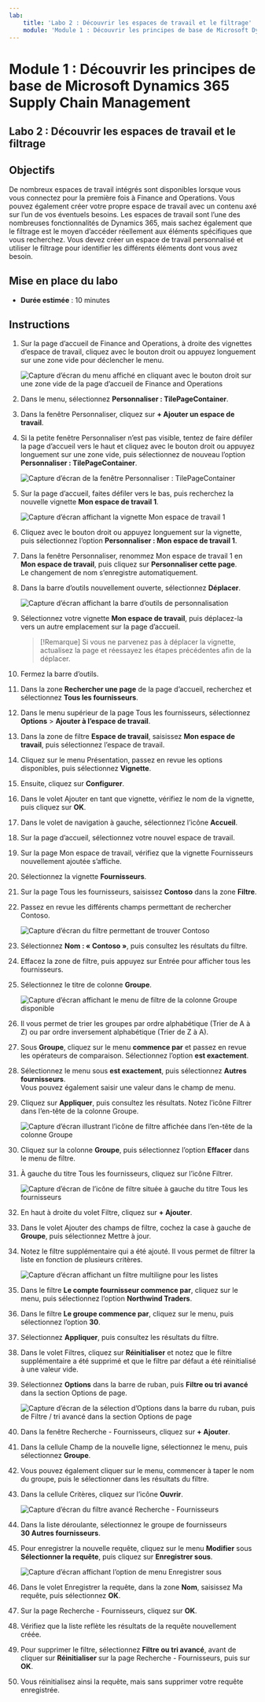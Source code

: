 ```yaml
---
lab:
    title: 'Labo 2 : Découvrir les espaces de travail et le filtrage'
    module: 'Module 1 : Découvrir les principes de base de Microsoft Dynamics 365 Supply Chain Management'
---
```


# Module 1 : Découvrir les principes de base de Microsoft Dynamics 365 Supply Chain Management

## Labo 2 : Découvrir les espaces de travail et le filtrage

## Objectifs

De nombreux espaces de travail intégrés sont disponibles lorsque vous vous connectez pour la première fois à Finance and Operations. Vous pouvez également créer votre propre espace de travail avec un contenu axé sur l’un de vos éventuels besoins. Les espaces de travail sont l’une des nombreuses fonctionnalités de Dynamics 365, mais sachez également que le filtrage est le moyen d’accéder réellement aux éléments spécifiques que vous recherchez. Vous devez créer un espace de travail personnalisé et utiliser le filtrage pour identifier les différents éléments dont vous avez besoin.

## Mise en place du labo

   - **Durée estimée** : 10 minutes

## Instructions

1. Sur la page d’accueil de Finance and Operations, à droite des vignettes d’espace de travail, cliquez avec le bouton droit ou appuyez longuement sur une zone vide pour déclencher le menu.

    ![Capture d’écran du menu affiché en cliquant avec le bouton droit sur une zone vide de la page d’accueil de Finance and Operations](./media/m1-common-home-page-right-click-personalize.png)

1. Dans le menu, sélectionnez **Personnaliser : TilePageContainer**.

1. Dans la fenêtre Personnaliser, cliquez sur **+ Ajouter un espace de travail**.

1. Si la petite fenêtre Personnaliser n’est pas visible, tentez de faire défiler la page d’accueil vers le haut et cliquez avec le bouton droit ou appuyez longuement sur une zone vide, puis sélectionnez de nouveau l’option **Personnaliser : TilePageContainer**.

    ![Capture d’écran de la fenêtre Personnaliser : TilePageContainer](./media/m1-common-home-page-right-click-personalize-window.png)

1. Sur la page d’accueil, faites défiler vers le bas, puis recherchez la nouvelle vignette **Mon espace de travail 1**.

    ![Capture d’écran affichant la vignette Mon espace de travail 1](./media/m1-common-home-page-my-workspace-1.png)

1. Cliquez avec le bouton droit ou appuyez longuement sur la vignette, puis sélectionnez l’option **Personnaliser : Mon espace de travail 1**.

1. Dans la fenêtre Personnaliser, renommez Mon espace de travail 1 en **Mon espace de travail**, puis cliquez sur **Personnaliser cette page**.  
    Le changement de nom s’enregistre automatiquement.

1. Dans la barre d’outils nouvellement ouverte, sélectionnez **Déplacer**.

    ![Capture d’écran affichant la barre d’outils de personnalisation](./media/m1-common-personize-this-page-toolbar.png)

1. Sélectionnez votre vignette **Mon espace de travail**, puis déplacez-la vers un autre emplacement sur la page d’accueil.

    >[!Remarque] Si vous ne parvenez pas à déplacer la vignette, actualisez la page et réessayez les étapes précédentes afin de la déplacer.

1. Fermez la barre d’outils.

1. Dans la zone **Rechercher une page** de la page d’accueil, recherchez et sélectionnez **Tous les fournisseurs**.

1. Dans le menu supérieur de la page Tous les fournisseurs, sélectionnez **Options** > **Ajouter à l’espace de travail**.

1. Dans la zone de filtre **Espace de travail**, saisissez **Mon espace de travail**, puis sélectionnez l’espace de travail.

1. Cliquez sur le menu Présentation, passez en revue les options disponibles, puis sélectionnez **Vignette**.

1. Ensuite, cliquez sur **Configurer**.

1. Dans le volet Ajouter en tant que vignette, vérifiez le nom de la vignette, puis cliquez sur **OK**.

1. Dans le volet de navigation à gauche, sélectionnez l’icône **Accueil**.

1. Sur la page d’accueil, sélectionnez votre nouvel espace de travail.

1. Sur la page Mon espace de travail, vérifiez que la vignette Fournisseurs nouvellement ajoutée s’affiche.

1. Sélectionnez la vignette **Fournisseurs**.

1. Sur la page Tous les fournisseurs, saisissez **Contoso** dans la zone **Filtre**.

1. Passez en revue les différents champs permettant de rechercher Contoso.

    ![Capture d’écran du filtre permettant de trouver Contoso](./media/m1-common-filter-vendor-contoso.png)

1. Sélectionnez **Nom : « Contoso »**, puis consultez les résultats du filtre.

1. Effacez la zone de filtre, puis appuyez sur Entrée pour afficher tous les fournisseurs.

1. Sélectionnez le titre de colonne **Groupe**.

    ![Capture d’écran affichant le menu de filtre de la colonne Groupe disponible](./media/m1-common-filter-group-column.png)

1. Il vous permet de trier les groupes par ordre alphabétique (Trier de A à Z) ou par ordre inversement alphabétique (Trier de Z à A).

1. Sous **Groupe**, cliquez sur le menu **commence par** et passez en revue les opérateurs de comparaison. Sélectionnez l’option **est exactement**.

1. Sélectionnez le menu sous **est exactement**, puis sélectionnez **Autres fournisseurs**.  
    Vous pouvez également saisir une valeur dans le champ de menu.

1. Cliquez sur **Appliquer**, puis consultez les résultats. Notez l’icône Filtrer dans l’en-tête de la colonne Groupe.

    ![Capture d’écran illustrant l’icône de filtre affichée dans l’en-tête de la colonne Groupe](./media/m1-common-group-column-filter.png)

1. Cliquez sur la colonne **Groupe**, puis sélectionnez l’option **Effacer** dans le menu de filtre.

1. À gauche du titre Tous les fournisseurs, cliquez sur l’icône Filtrer.

    ![Capture d’écran de l’icône de filtre située à gauche du titre Tous les fournisseurs](./media/m1-common-all-vendors-page-filter.png)

1. En haut à droite du volet Filtre, cliquez sur **+ Ajouter**.

1. Dans le volet Ajouter des champs de filtre, cochez la case à gauche de **Groupe**, puis sélectionnez Mettre à jour.

1. Notez le filtre supplémentaire qui a été ajouté. Il vous permet de filtrer la liste en fonction de plusieurs critères.

    ![Capture d’écran affichant un filtre multiligne pour les listes](./media/m1-common-multi-line-filter.png)

1. Dans le filtre **Le compte fournisseur commence par**, cliquez sur le menu, puis sélectionnez l’option **Northwind Traders**.

1. Dans le filtre **Le groupe commence par**, cliquez sur le menu, puis sélectionnez l’option **30**.

1. Sélectionnez **Appliquer**, puis consultez les résultats du filtre.

1. Dans le volet Filtres, cliquez sur **Réinitialiser** et notez que le filtre supplémentaire a été supprimé et que le filtre par défaut a été réinitialisé à une valeur vide.

1. Sélectionnez **Options** dans la barre de ruban, puis **Filtre ou tri avancé** dans la section Options de page.

    ![Capture d’écran de la sélection d’Options dans la barre du ruban, puis de Filtre / tri avancé dans la section Options de page](./media/m1-common-advanced-filter-sort-ribbon.png)

1. Dans la fenêtre Recherche - Fournisseurs, cliquez sur **+ Ajouter**.

1. Dans la cellule Champ de la nouvelle ligne, sélectionnez le menu, puis sélectionnez **Groupe**.

1. Vous pouvez également cliquer sur le menu, commencer à taper le nom du groupe, puis le sélectionner dans les résultats du filtre.

1. Dans la cellule Critères, cliquez sur l’icône **Ouvrir**.

    ![Capture d’écran du filtre avancé Recherche - Fournisseurs](./media/m1-common-inquire-vendor-advanced-filter.png)

1. Dans la liste déroulante, sélectionnez le groupe de fournisseurs **30 Autres fournisseurs**.

1. Pour enregistrer la nouvelle requête, cliquez sur le menu **Modifier** sous **Sélectionner la requête**, puis cliquez sur **Enregistrer sous**.

    ![Capture d’écran affichant l’option de menu Enregistrer sous](./media/m1-common-inquiry-vendors-advanced-filter-save-as.png)

1. Dans le volet Enregistrer la requête, dans la zone **Nom**, saisissez Ma requête, puis sélectionnez **OK**.

1. Sur la page Recherche - Fournisseurs, cliquez sur **OK**.

1. Vérifiez que la liste reflète les résultats de la requête nouvellement créée.

1. Pour supprimer le filtre, sélectionnez **Filtre ou tri avancé**, avant de cliquer sur **Réinitialiser** sur la page Recherche - Fournisseurs, puis sur **OK**.

1. Vous réinitialisez ainsi la requête, mais sans supprimer votre requête enregistrée.
